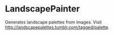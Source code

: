 LandscapePainter
================

Generates landscape palettes from images. Visit http://landscapepalettes.tumblr.com/tagged/palette.
